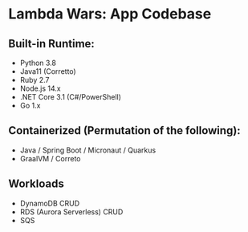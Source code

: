 # Lambda Wars: App Codebase

## Built-in Runtime:
- Python 3.8
- Java11 (Corretto)
- Ruby 2.7
- Node.js 14.x
- .NET Core 3.1 (C#/PowerShell)
- Go 1.x

## Containerized (Permutation of the following):
- Java / Spring Boot / Micronaut / Quarkus
- GraalVM / Correto

## Workloads
- DynamoDB CRUD
- RDS (Aurora Serverless) CRUD
- SQS
